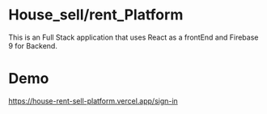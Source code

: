 # House_sell/rent_Platform
This is an Full Stack application that uses React as a frontEnd and Firebase 9 for Backend.

# Demo

https://house-rent-sell-platform.vercel.app/sign-in

